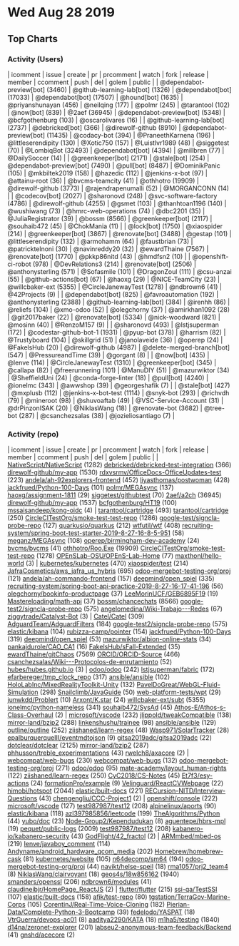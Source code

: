 # Wed Aug 28 2019

## Top Charts

### Activity (Users)
| icomment | issue | create | pr | prcomment | watch | fork | release | member | ccomment | push | del | golem | public |
| @dependabot-preview[bot] (3460) | @github-learning-lab[bot] (1326) | @dependabot[bot] (17033) | @dependabot[bot] (17507) | @hound[bot] (1635) | @priyanshunayan (456) | @neilqing (177) | @polmr (245) | @tarantool (102) | @now[bot] (839) | @2aef (36945) | @dependabot-preview[bot] (5348) | @bcfgothenburg (103) | @oscarolivares (16) |
| @github-learning-lab[bot] (2737) | @debricked[bot] (366) | @direwolf-github (8910) | @dependabot-preview[bot] (11435) | @codacy-bot (394) | @PraneethKarnena (196) | @littleserendipity (130) | @Xotic750 (157) | @Luistlvr1989 (48) | @siggetest (70) | @LombiqBot (32493) | @dependabot[bot] (4394) | @millbren (77) | @DailySoccer (14) |
| @greenkeeper[bot] (2171) | @stale[bot] (254) | @dependabot-preview[bot] (7490) | @pull[bot] (8487) | @DominikPanic (105) | @mkbiltek2019 (158) | @hazedic (112) | @jenkins-x-bot (97) | @attainu-root (36) | @bvcms-teamcity (41) | @othhotro (19909) | @direwolf-github (3773) | @rajendrapenumalli (52) | @MORGANCONN (14) |
| @codecov[bot] (2027) | @sharonovd (248) | @svc-software-factory (4786) | @direwolf-github (4255) | @gsmet (103) | @thanhtoan1196 (140) | @wushiwang (73) | @hmrc-web-operations (74) | @dbc2201 (35) | @JuliaRegistrator (39) | @bossm (8566) | @greenkeeper[bot] (2117) | @souhaib472 (45) | @ChokMania (11) |
| @lock[bot] (1750) | @xiaospider (214) | @greenkeeper[bot] (3867) | @renovate[bot] (3488) | @gestap (101) | @littleserendipity (132) | @armohamm (64) | @faustbrian (73) | @patricktelnoni (30) | @navinreddy20 (32) | @ewardThaine (7567) | @renovate[bot] (1770) | @pkkp86nitd (43) | @hmdfsn2 (10) |
| @openshift-ci-robot (978) | @DevRelations3 (214) | @renovate[bot] (2506) | @anthonysterling (571) | @Sofasmile (101) | @DragonZoul (111) | @csu-anzai (55) | @github-actions[bot] (67) | @haoxg (29) | @NICE-TeamCity (23) | @willcbaker-ext (5355) | @CircleJanewayTest (1278) | @ndbrown6 (41) | @42Projects (9) |
| @dependabot[bot] (825) | @favroautomation (192) | @anthonysterling (2388) | @github-learning-lab[bot] (384) | @irenhh (86) | @reliefs (104) | @xmo-odoo (52) | @olegchorny (37) | @amirkhan1092 (28) | @git2017baker (22) | @renovate[bot] (5334) | @nick-woodward (821) | @mosinn (40) | @RenzoM157 (9) |
| @sharonovd (493) | @lstjsuperman (172) | @codestar-github-bot-1 (1931) | @pyup-bot (378) | @harrism (82) | @Trustyboard (104) | @skillgrid (51) | @janolaveide (36) | @operep (24) | @FakelsHub (20) | @direwolf-github (4987) | @delete-merged-branch[bot] (547) | @PressureandTime (39) | @gorgant (8) |
| @now[bot] (435) | @lenve (114) | @CircleJanewayTest (1310) | @greenkeeper[bot] (345) | @callapa (82) | @freerunnering (101) | @ManuDIY (51) | @mazurwiktor (34) | @SheffieldUni (24) | @conda-forge-linter (18) | @pull[bot] (4240) | @ionelmc (343) | @awwshop (39) | @georgeshafik (7) |
| @stale[bot] (427) | @mxplusb (112) | @jenkins-x-bot-test (1114) | @snyk-bot (293) | @richvdh (79) | @mineroot (98) | @shuvoaftab (49) | @VSC-Service-Account (31) | @drPinzonISAK (20) | @NiklasWang (18) | @renovate-bot (3682) | @tree-bot (287) | @csanchezsalas (38) | @jozieliosantiago (7) |

### Activity (repo)
| icomment | issue | create | pr | prcomment | watch | fork | release | member | ccomment | push | del | golem | public |
| [NativeScript/NativeScript](https://github.com/NativeScript/NativeScript) (1282) [debricked/debricked-test-integration](https://github.com/debricked/debricked-test-integration) (366) [direwolf-github/my-app](https://github.com/direwolf-github/my-app) (1530) [rdxvsrmv/OfficeDocs-OfficeUpdates-test](https://github.com/rdxvsrmv/OfficeDocs-OfficeUpdates-test) (223) [andela/ah-92explorers-frontend](https://github.com/andela/ah-92explorers-frontend) (452) [liyasthomas/postwoman](https://github.com/liyasthomas/postwoman) (428) [jackfrued/Python-100-Days](https://github.com/jackfrued/Python-100-Days) (101) [polmr/MEGAsync](https://github.com/polmr/MEGAsync) (137) [haoxg/assignment-1811](https://github.com/haoxg/assignment-1811) (29) [siggetest/githubtest](https://github.com/siggetest/githubtest) (70) [2aef/a2ch](https://github.com/2aef/a2ch) (36945) [direwolf-github/my-app](https://github.com/direwolf-github/my-app) (1537) [bcfgothenburg/HT19](https://github.com/bcfgothenburg/HT19) (100) [mssaisandeep/kong-oidc](https://github.com/mssaisandeep/kong-oidc) (4)
| [tarantool/cartridge](https://github.com/tarantool/cartridge) (493) [tarantool/cartridge](https://github.com/tarantool/cartridge) (250) [CircleCITestOrg/smoke-test-test-repo](https://github.com/CircleCITestOrg/smoke-test-test-repo) (1286) [google-test/signcla-probe-repo](https://github.com/google-test/signcla-probe-repo) (127) [quarkusio/quarkus](https://github.com/quarkusio/quarkus) (212) [wtfutil/wtf](https://github.com/wtfutil/wtf) (408) [recruiting-system/spring-boot-test-starter-2019-8-27-16-8-5-951](https://github.com/recruiting-system/spring-boot-test-starter-2019-8-27-16-8-5-951) (58) [meganz/MEGAsync](https://github.com/meganz/MEGAsync) (108) [operep/birmingham-dev-academy](https://github.com/operep/birmingham-dev-academy) (24) [bvcms/bvcms](https://github.com/bvcms/bvcms) (41) [othhotro/Roo.Exe](https://github.com/othhotro/Roo.Exe) (19909) [CircleCITestOrg/smoke-test-test-repo](https://github.com/CircleCITestOrg/smoke-test-test-repo) (1278) [OPEnSLab-OSU/OPEnS-Lab-Home](https://github.com/OPEnSLab-OSU/OPEnS-Lab-Home) (77) [maxthonl/hello-world](https://github.com/maxthonl/hello-world) (3)
| [kubernetes/kubernetes](https://github.com/kubernetes/kubernetes) (470) [xiaospider/test](https://github.com/xiaospider/test) (214) [JafraCosmetics/aws_jafra_us_hybris](https://github.com/JafraCosmetics/aws_jafra_us_hybris) (695) [odoo-mergebot-testing-org/proj](https://github.com/odoo-mergebot-testing-org/proj) (121) [andela/ah-commando-frontend](https://github.com/andela/ah-commando-frontend) (157) [deepmind/open_spiel](https://github.com/deepmind/open_spiel) (335) [recruiting-system/spring-boot-api-practice-2019-8-27-16-17-41-196](https://github.com/recruiting-system/spring-boot-api-practice-2019-8-27-16-17-41-196) (56) [olegchorny/bookinfo-productpage](https://github.com/olegchorny/bookinfo-productpage) (37) [LeeMorinUCF/GEB6895F19](https://github.com/LeeMorinUCF/GEB6895F19) (19) [Mastereloading/math-api](https://github.com/Mastereloading/math-api) (37) [bossm/chancechats](https://github.com/bossm/chancechats) (8566) [google-test2/signcla-probe-repo](https://github.com/google-test2/signcla-probe-repo) (575) [angelomedina/Wiki-Trabajo---Redes](https://github.com/angelomedina/Wiki-Trabajo---Redes) (67) [ziggytrade/Catalyst-Bot](https://github.com/ziggytrade/Catalyst-Bot) (3)
| [Catel/Catel](https://github.com/Catel/Catel) (309) [AdguardTeam/AdguardFilters](https://github.com/AdguardTeam/AdguardFilters) (184) [google-test2/signcla-probe-repo](https://github.com/google-test2/signcla-probe-repo) (575) [elastic/kibana](https://github.com/elastic/kibana) (104) [rubizza-camp/pointer](https://github.com/rubizza-camp/pointer) (154) [jackfrued/Python-100-Days](https://github.com/jackfrued/Python-100-Days) (319) [deepmind/open_spiel](https://github.com/deepmind/open_spiel) (53) [mazurwiktor/albion-online-stats](https://github.com/mazurwiktor/albion-online-stats) (34) [pankajdurole/CAO_CA1](https://github.com/pankajdurole/CAO_CA1) (16) [FakelsHub/sFall-Extended](https://github.com/FakelsHub/sFall-Extended) (35) [ewardThaine/gitChaos](https://github.com/ewardThaine/gitChaos) (7569) [ORCID/ORCID-Source](https://github.com/ORCID/ORCID-Source) (466) [csanchezsalas/Wiki---Protocolos-de-enrutamiento](https://github.com/csanchezsalas/Wiki---Protocolos-de-enrutamiento) (52) [hubes/hubes.github.io](https://github.com/hubes/hubes.github.io) (3)
| [odoo/odoo](https://github.com/odoo/odoo) (242) [lstjsuperman/fabric](https://github.com/lstjsuperman/fabric) (172) [efarbereger/tmp_clock_repo](https://github.com/efarbereger/tmp_clock_repo) (317) [ansible/ansible](https://github.com/ansible/ansible) (102) [HoloLabInc/MixedRealityToolkit-Unity](https://github.com/HoloLabInc/MixedRealityToolkit-Unity) (132) [PavelDoGreat/WebGL-Fluid-Simulation](https://github.com/PavelDoGreat/WebGL-Fluid-Simulation) (298) [Snailclimb/JavaGuide](https://github.com/Snailclimb/JavaGuide) (50) [web-platform-tests/wpt](https://github.com/web-platform-tests/wpt) (29) [junwkdd/Problert](https://github.com/junwkdd/Problert) (10) [Arxont/K.star](https://github.com/Arxont/K.star) (24) [willcbaker-ext/subt](https://github.com/willcbaker-ext/subt) (5355) [ionelmc/python-nameless](https://github.com/ionelmc/python-nameless) (341) [souhaib472/SysAd](https://github.com/souhaib472/SysAd) (45) [Athos-E/Athos-s-Class-Overhaul](https://github.com/Athos-E/Athos-s-Class-Overhaul) (2)
| [microsoft/vscode](https://github.com/microsoft/vscode) (232) [jlippold/tweakCompatible](https://github.com/jlippold/tweakCompatible) (138) [mirror-land/bzip2](https://github.com/mirror-land/bzip2) (288) [linkenshushu/trainee](https://github.com/linkenshushu/trainee) (98) [ansible/ansible](https://github.com/ansible/ansible) (129) [outline/outline](https://github.com/outline/outline) (252) [ziishaned/learn-regex](https://github.com/ziishaned/learn-regex) (48) [Wasp971/SolarTracker](https://github.com/Wasp971/SolarTracker) (28) [epalburquerqueIII/eventmdtojson](https://github.com/epalburquerqueIII/eventmdtojson) (9) [gitsa2019adc/gitsa2019adc](https://github.com/gitsa2019adc/gitsa2019adc) (22) [dotclear/dotclear](https://github.com/dotclear/dotclear) (2125) [mirror-land/bzip2](https://github.com/mirror-land/bzip2) (287) [phhusson/treble_experimentations](https://github.com/phhusson/treble_experimentations) (43) [rwelch8/axacore](https://github.com/rwelch8/axacore) (2)
| [webcompat/web-bugs](https://github.com/webcompat/web-bugs) (230) [webcompat/web-bugs](https://github.com/webcompat/web-bugs) (132) [odoo-mergebot-testing-org/proj](https://github.com/odoo-mergebot-testing-org/proj) (271) [odoo/odoo](https://github.com/odoo/odoo) (95) [mate-academy/layout_human-rights](https://github.com/mate-academy/layout_human-rights) (122) [ziishaned/learn-regex](https://github.com/ziishaned/learn-regex) (250) [CyC2018/CS-Notes](https://github.com/CyC2018/CS-Notes) (45) [Et7f3/esy-actions](https://github.com/Et7f3/esy-actions) (24) [formationPro/example](https://github.com/formationPro/example) (9) [Velinguard/ReactCVWebpage](https://github.com/Velinguard/ReactCVWebpage) (22) [himobi/hotspot](https://github.com/himobi/hotspot) (2044) [elastic/built-docs](https://github.com/elastic/built-docs) (221) [RECursion-NITD/Interview-Questions](https://github.com/RECursion-NITD/Interview-Questions) (43) [chengengliu/CCC-Project1](https://github.com/chengengliu/CCC-Project1) (2)
| [openshift/console](https://github.com/openshift/console) (222) [microsoft/vscode](https://github.com/microsoft/vscode) (127) [test987987/test12](https://github.com/test987987/test12) (208) [alpinelinux/aports](https://github.com/alpinelinux/aports) (90) [elastic/kibana](https://github.com/elastic/kibana) (118) [azl397985856/leetcode](https://github.com/azl397985856/leetcode) (199) [TheAlgorithms/Python](https://github.com/TheAlgorithms/Python) (44) [yubo/doc](https://github.com/yubo/doc) (23) [Node-Group2/Kependudukan](https://github.com/Node-Group2/Kependudukan) (8) [aguentepe/hbrs-mpl](https://github.com/aguentepe/hbrs-mpl) (19) [pequet/public-logs](https://github.com/pequet/public-logs) (2009) [test987987/test12](https://github.com/test987987/test12) (208) [kabanero-io/kabanero-security](https://github.com/kabanero-io/kabanero-security) (43) [GodFlight/42_fractol](https://github.com/GodFlight/42_fractol) (2)
| [ARMmbed/mbed-os](https://github.com/ARMmbed/mbed-os) (219) [lenve/javaboy_comment](https://github.com/lenve/javaboy_comment) (114) [Andyname/android_hardware_qcom_media](https://github.com/Andyname/android_hardware_qcom_media) (202) [Homebrew/homebrew-cask](https://github.com/Homebrew/homebrew-cask) (81) [kubernetes/website](https://github.com/kubernetes/website) (105) [n64decomp/sm64](https://github.com/n64decomp/sm64) (194) [odoo-mergebot-testing-org/proj](https://github.com/odoo-mergebot-testing-org/proj) (44) [navikt/helse-speil](https://github.com/navikt/helse-speil) (18) [rma1057/prj2_team4](https://github.com/rma1057/prj2_team4) (8) [NiklasWang/clairvoyant](https://github.com/NiklasWang/clairvoyant) (18) [geos4s/18w856162](https://github.com/geos4s/18w856162) (1940) [smanders/openssl](https://github.com/smanders/openssl) (206) [ndbrown6/modules](https://github.com/ndbrown6/modules) (41) [claudineibjr/HomePage_ReactJS](https://github.com/claudineibjr/HomePage_ReactJS) (2)
| [flutter/flutter](https://github.com/flutter/flutter) (215) [ssi-qa/TestSSI](https://github.com/ssi-qa/TestSSI) (107) [elastic/built-docs](https://github.com/elastic/built-docs) (158) [afik/test-repo](https://github.com/afik/test-repo) (80) [tgstation/TerraGov-Marine-Corps](https://github.com/tgstation/TerraGov-Marine-Corps) (105) [CorentinJ/Real-Time-Voice-Cloning](https://github.com/CorentinJ/Real-Time-Voice-Cloning) (182) [Pierian-Data/Complete-Python-3-Bootcamp](https://github.com/Pierian-Data/Complete-Python-3-Bootcamp) (39) [fedelodo/YASPAT](https://github.com/fedelodo/YASPAT) (18) [VtrGuerra/devops-ac01](https://github.com/VtrGuerra/devops-ac01) (8) [aaditya2290/KATA](https://github.com/aaditya2290/KATA) (18) [m1ha5/testing](https://github.com/m1ha5/testing) (1840) [d14na/zeronet-explorer](https://github.com/d14na/zeronet-explorer) (201) [labseu2-anonymous-team-feedback/Backend](https://github.com/labseu2-anonymous-team-feedback/Backend) (41) [gnshd/acecore](https://github.com/gnshd/acecore) (2)
